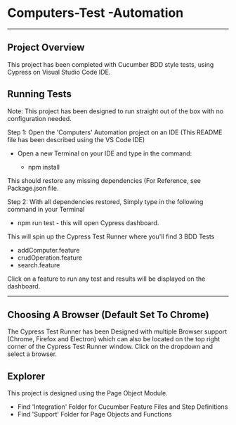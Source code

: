 # Computers-Test -Automation
---

## Project Overview
This project has been completed with Cucumber BDD style tests, using Cypress on Visual Studio Code IDE.

## Running Tests

Note: This project has been designed to run straight out of the box with no configuration needed.

Step 1: Open the 'Computers' Automation project on an IDE (This README file has been described using the VS Code IDE)

- Open a new Terminal on your IDE and type in the command:

     - npm install

This should restore any missing dependencies (For Reference, see Package.json file.

Step 2: With all dependencies restored, Simply type in the following command in your Terminal

- npm run test - this will open Cypress dashboard.

This will spin up the Cypress Test Runner where you'll find 3 BDD Tests

- addComputer.feature
- crudOperation.feature
- search.feature

Click on a feature to run any test and results will be displayed on the dashboard.

---

## Choosing A Browser (Default Set To Chrome)

The Cypress Test Runner has been Designed with multiple Browser support (Chrome, Firefox and Electron) which can also be located on the top right corner of the Cypress Test Runner window. Click on the dropdown and select a browser.

## Explorer
This project is designed using the Page Object Module.

- Find 'Integration' Folder for Cucumber Feature Files and Step Definitions
- Find 'Support' Folder for Page Objects and Functions
